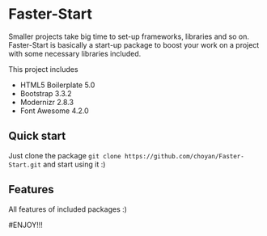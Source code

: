 # Faster-Start

Smaller projects take big time to set-up frameworks, libraries and so on. Faster-Start is basically a start-up package to boost your work on a project with some necessary libraries included.


This project includes 

* HTML5 Boilerplate 5.0
* Bootstrap 3.3.2
* Modernizr 2.8.3
* Font Awesome 4.2.0


## Quick start

Just clone the package `git clone https://github.com/choyan/Faster-Start.git` and start using it :)


## Features

All features of included packages :)



#ENJOY!!!
